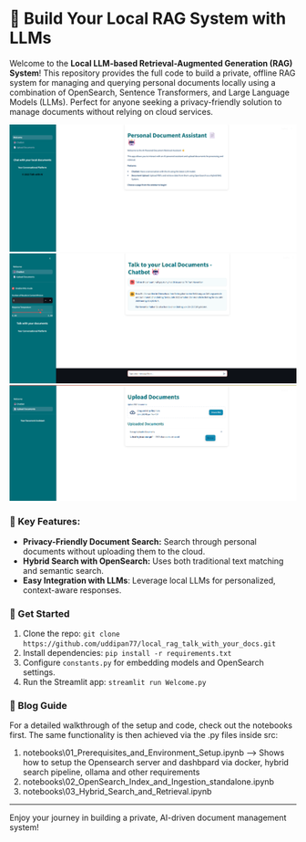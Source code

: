 # 📝 Build Your Local RAG System with LLMs

Welcome to the **Local LLM-based Retrieval-Augmented Generation (RAG) System**! This repository provides the full code to build a private, offline RAG system for managing and querying personal documents locally using a combination of OpenSearch, Sentence Transformers, and Large Language Models (LLMs). Perfect for anyone seeking a privacy-friendly solution to manage documents without relying on cloud services.

![Demo Image](images/welcome_page.png)
![Demo Image](images/talk_to_docs.png)
![Demo Image](images/upload_docs.png)

### 🌟 Key Features:
- **Privacy-Friendly Document Search:** Search through personal documents without uploading them to the cloud.
- **Hybrid Search with OpenSearch:** Uses both traditional text matching and semantic search.
- **Easy Integration with LLMs**: Leverage local LLMs for personalized, context-aware responses.

### 🚀 Get Started
1. Clone the repo: `git clone https://github.com/uddipan77/local_rag_talk_with_your_docs.git`
2. Install dependencies: `pip install -r requirements.txt`
3. Configure `constants.py` for embedding models and OpenSearch settings.
4. Run the Streamlit app: `streamlit run Welcome.py`

### 📘 Blog Guide
For a detailed walkthrough of the setup and code, check out the notebooks first. The same functionality is then achieved via the .py files inside src:

1. notebooks\01_Prerequisites_and_Environment_Setup.ipynb --> Shows how to setup the Opensearch server and dashbpard via      docker, hybrid search pipeline, ollama and other requirements
2. notebooks\02_OpenSearch_Index_and_Ingestion_standalone.ipynb
3. notebooks\03_Hybrid_Search_and_Retrieval.ipynb
---

Enjoy your journey in building a private, AI-driven document management system!